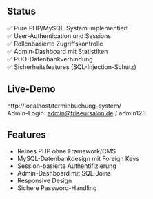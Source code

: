 ## Status  
✅ Pure PHP/MySQL-System implementiert  
✅ User-Authentication und Sessions  
✅ Rollenbasierte Zugriffskontrolle  
✅ Admin-Dashboard mit Statistiken  
✅ PDO-Datenbankverbindung  
✅ Sicherheitsfeatures (SQL-Injection-Schutz)

## Live-Demo
http://localhost/terminbuchung-system/  
Admin-Login: admin@friseursalon.de / admin123

## Features
- Reines PHP ohne Framework/CMS
- MySQL-Datenbankdesign mit Foreign Keys
- Session-basierte Authentifizierung
- Admin-Dashboard mit SQL-Joins
- Responsive Design
- Sichere Password-Handling
